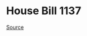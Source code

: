 # House Bill 1137

[Source](http://lawfilesext.leg.wa.gov/biennium/2023-24/Pdf/Bills/House%20Bills/1137.pdf)